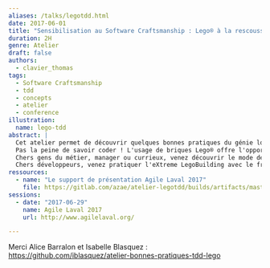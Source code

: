 ```yaml
---
aliases: /talks/legotdd.html
date: 2017-06-01
title: "Sensibilisation au Software Craftsmanship : Lego® à la rescousse"
duration: 2H
genre: Atelier
draft: false
authors:
  - clavier_thomas
tags:
  - Software Craftsmanship
  - tdd
  - concepts
  - atelier
  - conference
illustration:
  name: lego-tdd
abstract: |
  Cet atelier permet de découvrir quelques bonnes pratiques du génie logiciel en s'amusant : TDD, Clean Code, Refactoring, Dette Technique et Integration Continue sont au programme !
  Pas la peine de savoir coder ! L'usage de briques Lego® offre l'opportunité à tous (développeurs ou non) de manipuler ces concepts.
  Chers gens du métier, manager ou currieux, venez découvrir le mode de fonctionnement d'un développeur.
  Chers développeurs, venez pratiquer l'eXtreme LegoBuilding avec le framework LegoUnit !
ressources:
  - name: "Le support de présentation Agile Laval 2017"
    file: https://gitlab.com/azae/atelier-legotdd/builds/artifacts/master/file/2017agileFrance.pdf?job=compile_pdf
sessions:
  - date: "2017-06-29"
    name: Agile Laval 2017
    url: http://www.agilelaval.org/

---
```


Merci Alice Barralon et Isabelle Blasquez :
https://github.com/iblasquez/atelier-bonnes-pratiques-tdd-lego
